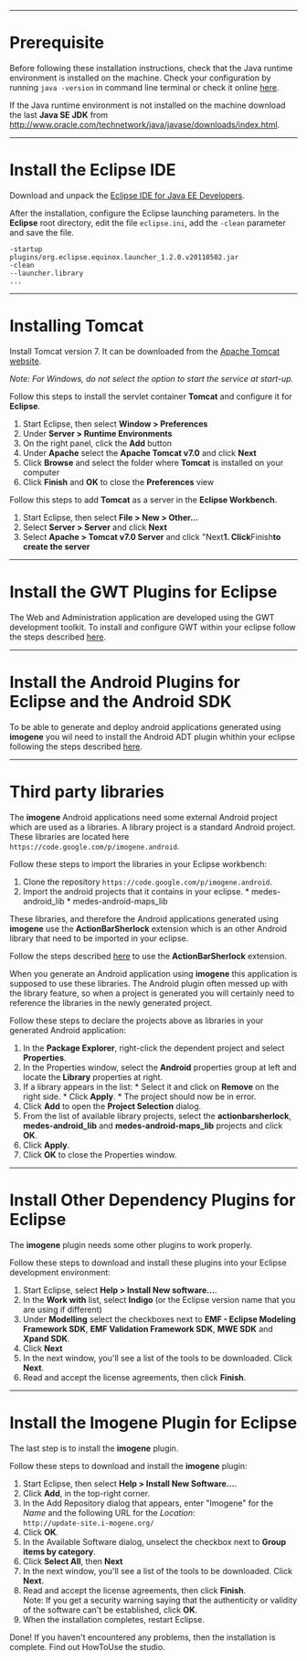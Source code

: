 


---


# Prerequisite #

Before following these installation instructions, check that the Java runtime environment is installed on the machine.
Check your configuration by running `java -version` in command line terminal or check it online [here](http://www.java.com/fr/download/installed.jsp).

If the Java runtime environment is not installed on the machine download the last **Java SE JDK** from http://www.oracle.com/technetwork/java/javase/downloads/index.html.


---


# Install the Eclipse IDE #

Download and unpack the [Eclipse IDE for Java EE Developers](http://www.eclipse.org/downloads/).

After the installation, configure the Eclipse launching parameters. In the **Eclipse** root directory, edit the file `eclipse.ini`, add the `-clean` parameter and save the file.

```
-startup
plugins/org.eclipse.equinox.launcher_1.2.0.v20110502.jar
-clean
--launcher.library
...
```


---


# Installing Tomcat #

Install Tomcat version 7. It can be downloaded from the [Apache Tomcat website](http://tomcat.apache.org/).

_Note: For Windows, do not select the option to start the service at start-up._

Follow this steps to install the servlet container **Tomcat** and configure it for **Eclipse**.

  1. Start Eclipse, then select **Window > Preferences**
  1. Under **Server > Runtime Environments**
  1. On the right panel, click the **Add** button
  1. Under **Apache** select the **Apache Tomcat v7.0** and click **Next**
  1. Click **Browse** and select the folder where **Tomcat** is installed on your computer
  1. Click **Finish** and **OK** to close the **Preferences** view

Follow this steps to add **Tomcat** as a server in the **Eclipse Workbench**.

  1. Start Eclipse, then select **File > New > Other...**
  1. Select **Server > Server** and click **Next**
  1. Select **Apache > Tomcat v7.0 Server** and click "Next**1. Click**Finish**to create the server**


---


# Install the GWT Plugins for Eclipse #

The Web and Administration application are developed using the GWT development toolkit. To install and configure GWT within your eclipse follow the steps described [here](http://www.gwtproject.org/usingeclipse.html).


---


# Install the Android Plugins for Eclipse and the Android SDK #

To be able to generate and deploy android applications generated using **imogene** you wil need to install the Android ADT plugin  whithin your eclipse following the steps described [here](http://developer.android.com/sdk/installing/installing-adt.html).


---


# Third party libraries #

The **imogene** Android applications need some external Android project which are used as a libraries. A library project is a standard Android project. These libraries are located here `https://code.google.com/p/imogene.android`.

Follow these steps to import the libraries in your Eclipse workbench:

  1. Clone the repository
`https://code.google.com/p/imogene.android`.
  1. Import the android projects that it contains in your eclipse.
    * medes-android\_lib
    * medes-android-maps\_lib

These libraries, and therefore the Android applications generated using **imogene** use the **ActionBarSherlock** extension which is an other Android library that need to be imported in your eclipse.

Follow the steps described [here](http://actionbarsherlock.com/) to use the **ActionBarSherlock** extension.

When you generate an Android application using **imogene** this application is supposed to use these libraries. The Android plugin often messed up with the library feature, so when a project is generated you will certainly need to reference the libraries in the newly generated project.

Follow these steps to declare the projects above as libraries in your generated Android application:

  1. In the **Package Explorer**, right-click the dependent project and select **Properties**.
  1. In the Properties window, select the **Android** properties group at left and locate the **Library** properties at right.
  1. If a library appears in the list:
    * Select it and click on **Remove** on the right side.
    * Click **Apply**.
    * The project should now be in error.
  1. Click **Add** to open the **Project Selection** dialog.
  1. From the list of available library projects, select the **actionbarsherlock**, **medes-android\_lib** and **medes-android-maps\_lib** projects and click **OK**.
  1. Click **Apply**.
  1. Click **OK** to close the Properties window.


---


# Install Other Dependency Plugins for Eclipse #

The **imogene** plugin needs some other plugins to work properly.

Follow these steps to download and install these plugins into your Eclipse development environment:

  1. Start Eclipse, select **Help > Install New software...**.
  1. In the **Work with** list, select **Indigo** (or the Eclipse version name that you are using if different)
  1. Under **Modelling** select the checkboxes next to **EMF - Eclipse Modeling Framework SDK**, **EMF Validation Framework SDK**, **MWE SDK** and **Xpand SDK**.
  1. Click **Next**
  1. In the next window, you'll see a list of the tools to be downloaded. Click **Next**.
  1. Read and accept the license agreements, then click **Finish**.


---


# Install the Imogene Plugin for Eclipse #

The last step is to install the **imogene** plugin.

Follow these steps to download and install the **imogene** plugin:

  1. Start Eclipse, then select **Help > Install New Software...**.
  1. Click **Add**, in the top-right corner.
  1. In the Add Repository dialog that appears, enter "Imogene" for the _Name_ and the following URL for the _Location_:<br />`http://update-site.i-mogene.org/`
  1. Click **OK**.
  1. In the Available Software dialog, unselect the checkbox next to **Group items by category**.
  1. Click **Select All**, then **Next**
  1. In the next window, you'll see a list of the tools to be downloaded. Click **Next**.
  1. Read and accept the license agreements, then click **Finish**.<br />Note: If you get a security warning saying that the authenticity or validity of the software can't be established, click **OK**.
  1. When the installation completes, restart Eclipse.

Done! If you haven't encountered any problems, then the installation is complete. Find out HowToUse the studio.